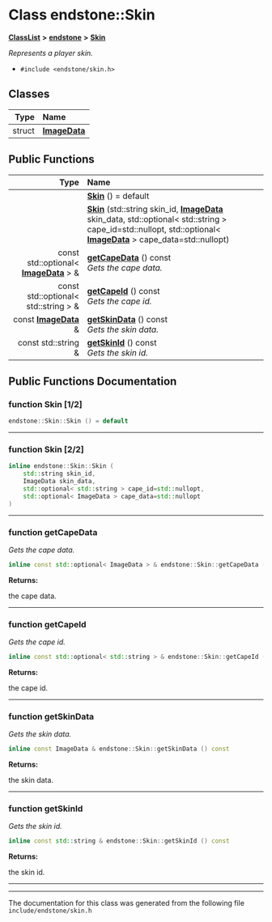 

# Class endstone::Skin



[**ClassList**](annotated.md) **>** [**endstone**](namespaceendstone.md) **>** [**Skin**](classendstone_1_1Skin.md)



_Represents a player skin._ 

* `#include <endstone/skin.h>`















## Classes

| Type | Name |
| ---: | :--- |
| struct | [**ImageData**](structendstone_1_1Skin_1_1ImageData.md) <br> |






















## Public Functions

| Type | Name |
| ---: | :--- |
|   | [**Skin**](#function-skin-12) () = default<br> |
|   | [**Skin**](#function-skin-22) (std::string skin\_id, [**ImageData**](structendstone_1_1Skin_1_1ImageData.md) skin\_data, std::optional&lt; std::string &gt; cape\_id=std::nullopt, std::optional&lt; [**ImageData**](structendstone_1_1Skin_1_1ImageData.md) &gt; cape\_data=std::nullopt) <br> |
|  const std::optional&lt; [**ImageData**](structendstone_1_1Skin_1_1ImageData.md) &gt; & | [**getCapeData**](#function-getcapedata) () const<br>_Gets the cape data._  |
|  const std::optional&lt; std::string &gt; & | [**getCapeId**](#function-getcapeid) () const<br>_Gets the cape id._  |
|  const [**ImageData**](structendstone_1_1Skin_1_1ImageData.md) & | [**getSkinData**](#function-getskindata) () const<br>_Gets the skin data._  |
|  const std::string & | [**getSkinId**](#function-getskinid) () const<br>_Gets the skin id._  |




























## Public Functions Documentation




### function Skin [1/2]

```C++
endstone::Skin::Skin () = default
```




<hr>



### function Skin [2/2]

```C++
inline endstone::Skin::Skin (
    std::string skin_id,
    ImageData skin_data,
    std::optional< std::string > cape_id=std::nullopt,
    std::optional< ImageData > cape_data=std::nullopt
) 
```




<hr>



### function getCapeData 

_Gets the cape data._ 
```C++
inline const std::optional< ImageData > & endstone::Skin::getCapeData () const
```





**Returns:**

the cape data. 





        

<hr>



### function getCapeId 

_Gets the cape id._ 
```C++
inline const std::optional< std::string > & endstone::Skin::getCapeId () const
```





**Returns:**

the cape id. 





        

<hr>



### function getSkinData 

_Gets the skin data._ 
```C++
inline const ImageData & endstone::Skin::getSkinData () const
```





**Returns:**

the skin data. 





        

<hr>



### function getSkinId 

_Gets the skin id._ 
```C++
inline const std::string & endstone::Skin::getSkinId () const
```





**Returns:**

the skin id. 





        

<hr>

------------------------------
The documentation for this class was generated from the following file `include/endstone/skin.h`

